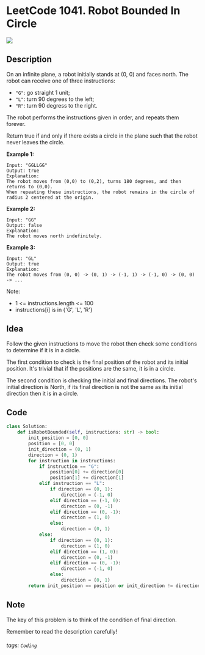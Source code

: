 # LeetCode 1041. Robot Bounded In Circle

![](https://dkmonster.github.io/assets/images/leetcode/LeetCode_Sharing.png)

## Description

On an infinite plane, a robot initially stands at (0, 0) and faces north.  The robot can receive one of three instructions:

- ``"G"``: go straight 1 unit;
- ``"L"``: turn 90 degrees to the left;
- ``"R"``: turn 90 degress to the right.

The robot performs the instructions given in order, and repeats them forever.

Return true if and only if there exists a circle in the plane such that the robot never leaves the circle.

**Example 1:**
```
Input: "GGLLGG"
Output: true
Explanation: 
The robot moves from (0,0) to (0,2), turns 180 degrees, and then returns to (0,0).
When repeating these instructions, the robot remains in the circle of radius 2 centered at the origin.
```

**Example 2:**
```
Input: "GG"
Output: false
Explanation: 
The robot moves north indefinitely.
```

**Example 3:**
```
Input: "GL"
Output: true
Explanation: 
The robot moves from (0, 0) -> (0, 1) -> (-1, 1) -> (-1, 0) -> (0, 0) -> ...
```
Note:

- 1 <= instructions.length <= 100
- instructions[i] is in {'G', 'L', 'R'}

## Idea

Follow the given instructions to move the robot then check some conditions to determine if it is in a circle.

The first condition to check is the final position of the robot and its initial position. It's trivial that if the positions are the same, it is in a circle.

The second condition is checking the initial and final directions. The robot's initial direction is North, if its final direction is not the same as its initial direction then it is in a circle.

## Code

```python
class Solution:
    def isRobotBounded(self, instructions: str) -> bool:
        init_position = [0, 0]
        position = [0, 0]
        init_direction = (0, 1)
        direction = (0, 1)
        for instruction in instructions:
            if instruction == "G":
                position[0] += direction[0]
                position[1] += direction[1]
            elif instruction == "L":
                if direction == (0, 1):
                    direction = (-1, 0)
                elif direction == (-1, 0):
                    direction = (0, -1)
                elif direction == (0, -1):
                    direction = (1, 0)
                else:
                    direction = (0, 1)
            else:
                if direction == (0, 1):
                    direction = (1, 0)
                elif direction == (1, 0):
                    direction = (0, -1)
                elif direction == (0, -1):
                    direction = (-1, 0)
                else:
                    direction = (0, 1)
        return init_position == position or init_direction != direction
```

## Note

The key of this problem is to think of the condition of final direction.

Remember to read the description carefully!

###### tags: `Coding`